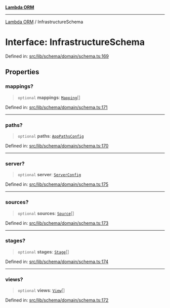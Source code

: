 [**Lambda ORM**](../README.md)

***

[Lambda ORM](../README.md) / InfrastructureSchema

# Interface: InfrastructureSchema

Defined in: [src/lib/schema/domain/schema.ts:169](https://github.com/lambda-orm/lambdaorm-base/blob/5f10bdc7d0f008296efbcbe89bc2bf1ed03aaaef/src/lib/schema/domain/schema.ts#L169)

## Properties

### mappings?

> `optional` **mappings**: [`Mapping`](Mapping.md)[]

Defined in: [src/lib/schema/domain/schema.ts:171](https://github.com/lambda-orm/lambdaorm-base/blob/5f10bdc7d0f008296efbcbe89bc2bf1ed03aaaef/src/lib/schema/domain/schema.ts#L171)

***

### paths?

> `optional` **paths**: [`AppPathsConfig`](AppPathsConfig.md)

Defined in: [src/lib/schema/domain/schema.ts:170](https://github.com/lambda-orm/lambdaorm-base/blob/5f10bdc7d0f008296efbcbe89bc2bf1ed03aaaef/src/lib/schema/domain/schema.ts#L170)

***

### server?

> `optional` **server**: [`ServerConfig`](ServerConfig.md)

Defined in: [src/lib/schema/domain/schema.ts:175](https://github.com/lambda-orm/lambdaorm-base/blob/5f10bdc7d0f008296efbcbe89bc2bf1ed03aaaef/src/lib/schema/domain/schema.ts#L175)

***

### sources?

> `optional` **sources**: [`Source`](Source.md)[]

Defined in: [src/lib/schema/domain/schema.ts:173](https://github.com/lambda-orm/lambdaorm-base/blob/5f10bdc7d0f008296efbcbe89bc2bf1ed03aaaef/src/lib/schema/domain/schema.ts#L173)

***

### stages?

> `optional` **stages**: [`Stage`](Stage.md)[]

Defined in: [src/lib/schema/domain/schema.ts:174](https://github.com/lambda-orm/lambdaorm-base/blob/5f10bdc7d0f008296efbcbe89bc2bf1ed03aaaef/src/lib/schema/domain/schema.ts#L174)

***

### views?

> `optional` **views**: [`View`](View.md)[]

Defined in: [src/lib/schema/domain/schema.ts:172](https://github.com/lambda-orm/lambdaorm-base/blob/5f10bdc7d0f008296efbcbe89bc2bf1ed03aaaef/src/lib/schema/domain/schema.ts#L172)

